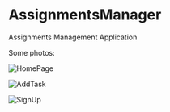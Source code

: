 # AssignmentsManager
Assignments Management Application


Some photos:

![HomePage](https://user-images.githubusercontent.com/88583978/149530123-c546fca9-11f9-462f-b7d4-21a04cafbd9a.jpg)

![AddTask](https://user-images.githubusercontent.com/88583978/149530148-bb89237f-27ab-43fb-a783-d08c131ad210.jpg)

![SignUp](https://user-images.githubusercontent.com/88583978/149530171-bd1eba55-6025-4b14-81fc-5c3ac03f20f2.jpg)
